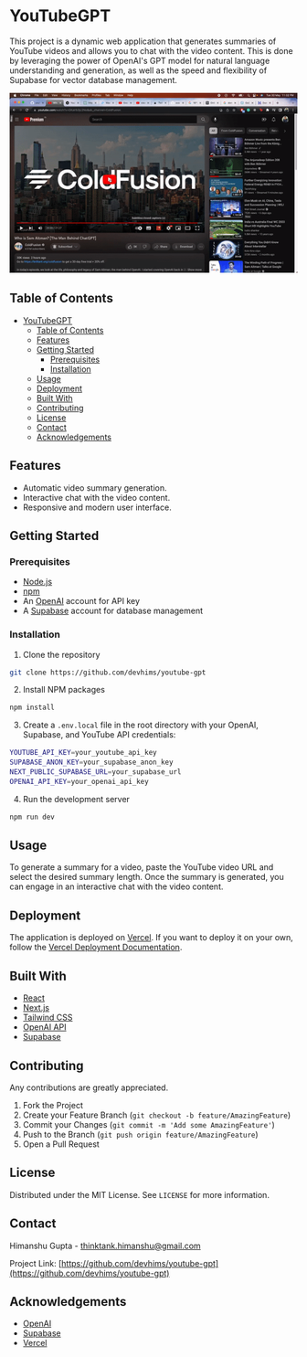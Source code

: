 # YouTubeGPT

This project is a dynamic web application that generates summaries of YouTube videos and allows you to chat with the video content. This is done by leveraging the power of OpenAI's GPT model for natural language understanding and generation, as well as the speed and flexibility of Supabase for vector database management.

![YouTubeGPT Demo](/public/youtubegptdemo.gif)

## Table of Contents

- [YouTubeGPT](#youtubegpt)
  - [Table of Contents](#table-of-contents)
  - [Features](#features)
  - [Getting Started](#getting-started)
    - [Prerequisites](#prerequisites)
    - [Installation](#installation)
  - [Usage](#usage)
  - [Deployment](#deployment)
  - [Built With](#built-with)
  - [Contributing](#contributing)
  - [License](#license)
  - [Contact](#contact)
  - [Acknowledgements](#acknowledgements)

## Features

- Automatic video summary generation.
- Interactive chat with the video content.
- Responsive and modern user interface.

## Getting Started

### Prerequisites

- [Node.js](https://nodejs.org/en/)
- [npm](https://www.npmjs.com/)
- An [OpenAI](https://openai.com/) account for API key
- A [Supabase](https://supabase.io/) account for database management

### Installation

1. Clone the repository

```sh
git clone https://github.com/devhims/youtube-gpt
```

2. Install NPM packages

```sh
npm install
```

3.  Create a `.env.local` file in the root directory with your OpenAI, Supabase, and YouTube API credentials:

```sh
YOUTUBE_API_KEY=your_youtube_api_key
SUPABASE_ANON_KEY=your_supabase_anon_key
NEXT_PUBLIC_SUPABASE_URL=your_supabase_url
OPENAI_API_KEY=your_openai_api_key
```

4. Run the development server

```sh
npm run dev
```

## Usage

To generate a summary for a video, paste the YouTube video URL and select the desired summary length. Once the summary is generated, you can engage in an interactive chat with the video content.

## Deployment

The application is deployed on [Vercel](https://vercel.com). If you want to deploy it on your own, follow the [Vercel Deployment Documentation](https://vercel.com/docs).

## Built With

- [React](https://reactjs.org/)
- [Next.js](https://nextjs.org/)
- [Tailwind CSS](https://tailwindcss.com/)
- [OpenAI API](https://openai.com/)
- [Supabase](https://supabase.io/)

## Contributing

Any contributions are greatly appreciated.

1. Fork the Project
2. Create your Feature Branch (`git checkout -b feature/AmazingFeature`)
3. Commit your Changes (`git commit -m 'Add some AmazingFeature'`)
4. Push to the Branch (`git push origin feature/AmazingFeature`)
5. Open a Pull Request

## License

Distributed under the MIT License. See `LICENSE` for more information.

## Contact

Himanshu Gupta - thinktank.himanshu@gmail.com

Project Link: [https://github.com/devhims/youtube-gpt](https://github.com/devhims/youtube-gpt)

## Acknowledgements

- [OpenAI](https://openai.com/)
- [Supabase](https://supabase.io/)
- [Vercel](https://vercel.com)
